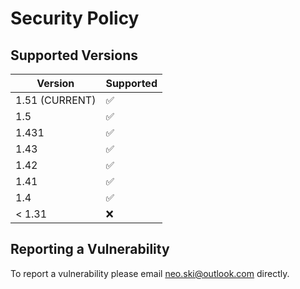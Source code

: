 # Security Policy

## Supported Versions

| Version | Supported          |
| ------- | ------------------ |
| 1.51 (CURRENT) | :white_check_mark: |
| 1.5     | :white_check_mark: |
| 1.431   | :white_check_mark: |
| 1.43    | :white_check_mark: |
| 1.42    | :white_check_mark: |
| 1.41    | :white_check_mark: |
| 1.4     | :white_check_mark: |
| < 1.31  | :x:                |

## Reporting a Vulnerability

To report a vulnerability please email [neo.ski@outlook.com](mailto:neo.ski@outlook.com) directly.
